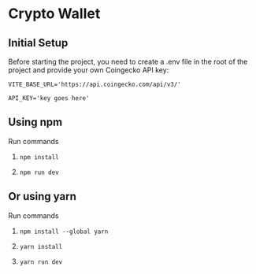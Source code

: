# Crypto Wallet

## Initial Setup
Before starting the project, you need to create a .env file in the root of the project and provide your own Coingecko API key:

`VITE_BASE_URL='https://api.coingecko.com/api/v3/'`

`API_KEY='key goes here'`

## Using npm

Run commands

1. `npm install`

2. `npm run dev`

## Or using yarn

Run commands

1. `npm install --global yarn`

2. `yarn install`

3. `yarn run dev`
